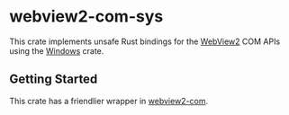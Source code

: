 # webview2-com-sys
This crate implements unsafe Rust bindings for the [WebView2](https://aka.ms/webview2) COM APIs using the [Windows](https://github.com/microsoft/windows-rs) crate.

## Getting Started
This crate has a friendlier wrapper in [webview2-com](https://crates.io/crates/webview2-com).
